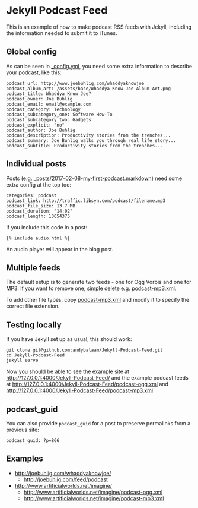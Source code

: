 # Jekyll Podcast Feed

This is an example of how to make podcast RSS feeds with Jekyll, including the
information needed to submit it to iTunes.

## Global config

As can be seen in [_config.yml](_config.yml), you need some extra information
to describe your podcast, like this:

    podcast_url: http://www.joebuhlig.com/whaddyaknowjoe
    podcast_album_art: /assets/base/Whaddya-Know-Joe-Album-Art.png
    podcast_title: Whaddya Know Joe?
    podcast_owner: Joe Buhlig
    podcast_email: email@example.com
    podcast_category: Technology
    podcast_subcategory_one: Software How-To
    podcast_subcategory_two: Gadgets
    podcast_explicit: "no"
    podcast_author: Joe Buhlig
    podcast_description: Productivity stories from the trenches...
    podcast_summary: Joe Buhlig walks you through real life story...
    podcast_subtitle: Productivity stories from the trenches...

## Individual posts

Posts (e.g. [_posts/2017-02-08-my-first-podcast.markdown](_posts/2017-02-08-my-first-podcast.markdown))
need some extra config at the top too:

    categories: podcast
    podcast_link: http://traffic.libsyn.com/podcast/filename.mp3
    podcast_file_size: 13.7 MB
    podcast_duration: "14:02"
    podcast_length: 13654375

If you include this code in a post:

    {% include audio.html %}

An audio player will appear in the blog post.

## Multiple feeds

The default setup is to generate two feeds - one for Ogg Vorbis and one for
MP3.  If you want to remove one, simple delete e.g.
[podcast-mp3.xml](podcast-mp3.xml).

To add other file types, copy [podcast-mp3.xml](podcast-mp3.xml) and modify it
to specify the correct file extension.

## Testing locally

If you have Jekyll set up as usual, this should work:

    git clone git@github.com:andybalaam/Jekyll-Podcast-Feed.git
    cd Jekyll-Podcast-Feed
    jekyll serve

Now you should be able to see the example site at
http://127.0.0.1:4000/Jekyll-Podcast-Feed/ and the example podcast feeds at
http://127.0.0.1:4000/Jekyll-Podcast-Feed/podcast-ogg.xml and
http://127.0.0.1:4000/Jekyll-Podcast-Feed/podcast-mp3.xml

## podcast_guid

You can also provide `podcast_guid` for a post to preserve permalinks from a
previous site:

    podcast_guid: ?p=866

## Examples

* http://joebuhlig.com/whaddyaknowjoe/
    * http://joebuhlig.com/feed/podcast
* http://www.artificialworlds.net/imagine/
    * http://www.artificialworlds.net/imagine/podcast-ogg.xml
    * http://www.artificialworlds.net/imagine/podcast-mp3.xml
